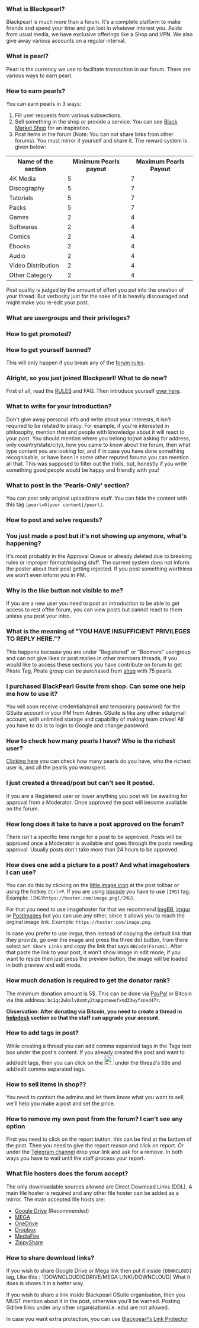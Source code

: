### What is Blackpearl?

Blackpearl is much more than a forum. It's a complete platform to make friends and spend your time and get lost in whatever interest you. Aside from usual media, we have exclusive offerings like a Shop and VPN. We also give away various accounts on a regular interval.

### What is pearl?
Pearl is the currency we use to facilitate transaction in our forum. There are various ways to earn pearl.

### How to earn pearls?
You can earn pearls in 3 ways:
1) Fill user requests from various subsections.
2) Sell something in the shop or provide a service. You can see [Black Market Shop](https://blackpearl.biz/threads/8103/) for an inspiration.
3) Post items in the forum (Note: You can not share links from other forums). You must mirror it yourself and share it. The reward system is given below:
<table>
  <tr>
    <th>Name of the section</th>
    <th>Minimum Pearls payout</th>
    <th>Maximum Pearls Payout</th>
  </tr>
  <tr>
    <td>4K Media</td>
    <td>5</td>
    <td>7</td>
  </tr>
  <tr>
    <td>Discography</td>
    <td>5</td>
    <td>7</td>
  </tr>
  <tr>
    <td>Tutorials</td>
    <td>5</td>
    <td>7</td>
  </tr>
  <tr>
    <td>Packs</td>
    <td>5</td>
    <td>7</td>
  </tr>
  <tr>
    <td>Games</td>
    <td>2</td>
    <td>4</td>
  </tr>
  <tr>
    <td>Softwares</td>
    <td>2</td>
    <td>4</td>
  </tr>  
  <tr>
    <td>Comics</td>
    <td>2</td>
    <td>4</td>
  </tr>
  <tr>
    <td>Ebooks</td>
    <td>2</td>
    <td>4</td>
  </tr>
  <tr>
    <td>Audio</td>
    <td>2</td>
    <td>4</td>
  </tr>
  <tr>
    <td>Video Distribution</td>
    <td>2</td>
    <td>4</td>
  </tr>
  <tr>
    <td>Other Category</td>
    <td>2</td>
    <td>4</td>
  </tr>  
</table>

Post quality is judged by the amount of effort you put into the creation of your thread. But verbosity just for the sake of it is heavily discouraged and might make you re-edit your post.

### What are usergroups and their privileges?


### How to get promoted?


### How to get yourself banned?
This will only happen if you break any of the [forum rules](https://blackpearl.biz/rules/).

### Alright, so you just joined Blackpearl! What to do now?
First of all, read the [RULES](https://blackpearl.biz/rules/) and FAQ.
Then introduce yourself [over here](https://blackpearl.biz/intro/).

### What to write for your introduction?
Don't give away personal info and write about your interests, it isn't required to be related to piracy. For example, if you're interested in philosophy, mention that and people with knowledge about it will react to your post.
You should mention where you belong to(not asking for address, only country/state/city), how you came to know about the forum, then what type content you are looking for, and if in case you have done something recognisable, or have been in some other reputed forums you can mention all that.
This was supposed to filter out the trolls, but, honestly if you write something good people would be happy and friendly with you!

### What to post in the 'Pearls-Only' section?
You can post only original upload/rare stuff. 
You can hide the content with this tag `[pearl=0]your content[/pearl]`.

### How to post and solve requests?


### You just made a post but it's not showing up anymore, what's happening?
It's most probably in the Approval Queue or already deleted due to breaking rules or improper format/missing stuff.
The current system does not inform the poster about their post getting rejected. If you post something worthless we won't even inform you in PM.

### Why is the like button not visible to me?
If you are a new user you need to post an introduction to be able to get access to rest ofthe forum, you can view posts but cannot react to them unless you post your intro.

### What is the meaning of "YOU HAVE INSUFFICIENT PRIVILEGES TO REPLY HERE."?
This happens because you are under "Registered" or "Boomers" usergroup and can not give likes or post replies in other members threads;
If you would like to access these sections you have contribute on forum to get Pirate Tag, Pirate group can be purchased from [shop](https://blackpearl.biz/shop/) with 75 pearls.

### I purchased BlackPearl Gsuite from shop. Can some one help me how to use it?
You will soon receive credentials(mail and temporary password) for the GSuite account in your PM from Admin. GSuite is like any other edu/gmail account, with unlimited storage and capability of making team drives! All you have to do is to login to Google and change password.

### How to check how many pearls I have? Who is the richest user?
[Clicking here](https://blackpearl.biz/pearls/) you can check how many pearls do you have, who the richest user is, and all the pearls you won/spent.

### I just created a thread/post but can't see it posted.
If you are a Registered user or lower anything you post will be awaiting for approval from a Moderator. Once approved the post will become available on the forum.

### How long does it take to have a post approved on the forum?
There isn't a specific time range for a post to be approved. Posts will be approved once a Moderator is available and goes through the posts needing approval. Usually posts don't take more than 24 hours to be approved.


### How does one add a picture to a post? And what imagehosters I can use?
You can do this by clicking on the [little image icon](https://uploaddeimagens.com.br/images/002/359/857/original/2019-09-19_181337.png?1568927759) at the post tollbar or using the hotkey `Ctrl+P`. If you are using [bbcode](https://www.phpbb.com/) you have to use `[IMG]` tag. Example: `[IMG]https://hoster.com/image.png[/IMG]`.

For that you need to use imagehoster for that we recommend [ImgBB](https://imgbb.com/), [imgur](https://imgur.com) or [PostImages](https://postimages.org/) but you can use any other, since it allows you to reach the orginal image link. Example: `https://hoster.com/image.png`.

In case you prefer to use Imgur, then instead of copying the default link that they provide, go over the image and press the three dot button, from there select `Get Share Links` and copy the link that says `BBCode(Forums)`. After that paste the link to your post, it won't show image in edit mode, if you want to resize then just press the preview button, the image will be loaded in both preview and edit mode.  

### How much donation is required to get the donator rank?
The minimum donation amount is 5$. This can be done via [PayPal](https://blackpearl.biz/account/upgrades/) or Bitcoin via this address: 
`bc1qc2wkxlv0xmty2tapgatewefxnd33wyfsnxd47r`.

**Observation: After donating via Bitcoin, you need to create a thread in [helpdesk](https://blackpearl.biz/forums/121/) section so that the staff can upgrade your account.**

### How to add tags in post?
While creating a thread you can add comma separated tags in the Tags text box under the post's content. If you already created the post and want to add/edit tags, then you can click on the <img src="https://upload.wikimedia.org/wikipedia/commons/thumb/3/33/Tags_font_awesome.svg/1024px-Tags_font_awesome.svg.png" alt="Tags Icon" width="25"/> under the thread's title and add/edit comma separated tags.

### How to sell items in shop??
You need to contact the admins and let them know what you want to sell, we'll help you make a post and set the price.

### How to remove my own post from the forum? I can't see any option
First you need to click on the report button, this can be find at the bottom of the post. Then you need to give the report reason and click on report. Or under the [Telegram channel](https://t.me/joinchat/KUVnAlQmTohLLwZEZcGv8A) drop your link and ask for a remove. In both ways you have to wait until the staff process your report.

### What file hosters does the forum accept?
The only downloadable sources allowed are Direct Download Links (DDL). A main file hoster is required and any other file hoster can be added as a mirror. The main accepted file hosts are:
* [Google Drive](https://drive.google.com/) (Recommended)
* [MEGA](https://mega.nz/)
* [OneDrive](https://onedrive.live.com/)
* [Dropbox](https://www.dropbox.com/)
* [MediaFire](https://www.mediafire.com/)
* [ZippyShare](https://zippyshare.com/)

### How to share  download links?
If you wish to share Google Drive or Mega link then put it inside `[DOWNCLOUD]` tag, Like this : 
`[DOWNCLOUD]GDRIVE/MEGA LINK[/DOWNCLOUD] 
What it does is shows it in a better way.

If you wish to share a link inside Blackpearl GSuite organisation, then you MUST mention about it in the post, otherwise you'll be warned.
Posting Gdrive links under any other organisation(i.e. edu) are not allowed.

In case you want extra protection, you can use [Blackpearl's Link Protector](https://links.blackpearl.biz/)